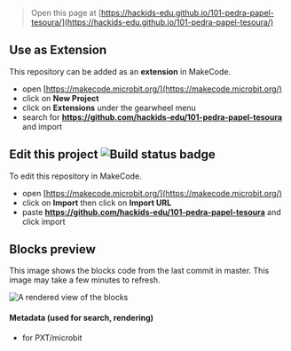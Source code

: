 
> Open this page at [https://hackids-edu.github.io/101-pedra-papel-tesoura/](https://hackids-edu.github.io/101-pedra-papel-tesoura/)

## Use as Extension

This repository can be added as an **extension** in MakeCode.

* open [https://makecode.microbit.org/](https://makecode.microbit.org/)
* click on **New Project**
* click on **Extensions** under the gearwheel menu
* search for **https://github.com/hackids-edu/101-pedra-papel-tesoura** and import

## Edit this project ![Build status badge](https://github.com/hackids-edu/101-pedra-papel-tesoura/workflows/MakeCode/badge.svg)

To edit this repository in MakeCode.

* open [https://makecode.microbit.org/](https://makecode.microbit.org/)
* click on **Import** then click on **Import URL**
* paste **https://github.com/hackids-edu/101-pedra-papel-tesoura** and click import

## Blocks preview

This image shows the blocks code from the last commit in master.
This image may take a few minutes to refresh.

![A rendered view of the blocks](https://github.com/hackids-edu/101-pedra-papel-tesoura/raw/master/.github/makecode/blocks.png)

#### Metadata (used for search, rendering)

* for PXT/microbit
<script src="https://makecode.com/gh-pages-embed.js"></script><script>makeCodeRender("{{ site.makecode.home_url }}", "{{ site.github.owner_name }}/{{ site.github.repository_name }}");</script>
